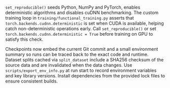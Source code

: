 `set_reproducible()` seeds Python, NumPy and PyTorch, enables deterministic
algorithms and disables cuDNN benchmarking. The custom training loop in
`training/functional_training.py` asserts that `torch.backends.cudnn.deterministic`
is set when CUDA is available, helping catch non-deterministic operations
early. Call `set_reproducible()` or set `torch.backends.cudnn.deterministic = True`
before training on GPU to satisfy this check.

Checkpoints now embed the current Git commit and a small environment summary so
runs can be traced back to the exact code and runtime. Dataset splits cached via
`split_dataset` include a SHA256 checksum of the source data and are invalidated
when the data changes. Use `scripts/export_env_info.py` at run start to record
environment variables and key library versions. Install dependencies from the
provided lock files to ensure consistent builds.
